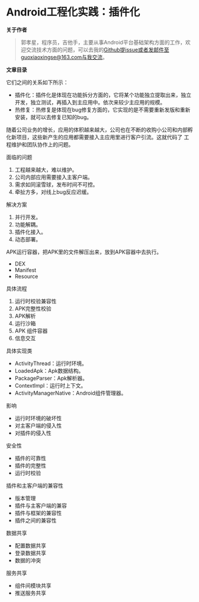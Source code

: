 # Android工程化实践：插件化

**关于作者**

>郭孝星，程序员，吉他手，主要从事Android平台基础架构方面的工作，欢迎交流技术方面的问题，可以去我的[Github](https://github.com/guoxiaoxing)提issue或者发邮件至guoxiaoxingse@163.com与我交流。

**文章目录**

它们之间的关系如下所示：


- 插件化：插件化是体现在功能拆分方面的，它将某个功能独立提取出来，独立开发，独立测试，再插入到主应用中。依次来较少主应用的规模。
- 热修复：热修复是体现在bug修复方面的，它实现的是不需要重新发版和重新安装，就可以去修复已知的bug。


随着公司业务的增长，应用的体积越来越大，公司也在不断的收购小公司和内部孵化新项目，这些新产生的应用都需要接入主应用里进行客户引流。这就代码了
工程维护和团队协作上的问题。

面临的问题

1. 工程越来越大，难以维护。
2. 公司内部应用需要接入主客户端。
3. 需求如同滚雪球，发布时间不可控。
4. 牵扯方多，对线上bug反应迟缓。

解决方案

1. 并行开发。
2. 功能解耦。
3. 插件化接入。
4. 动态部署。


APK运行容器，把APK里的文件解压出来，放到APK容器中去执行。

- DEX
- Manifest
- Resource

具体流程

1. 运行时校验兼容性
2. APK完整性校验
3. APK解析
4. 运行沙箱
5. APK 组件容器
6. 信息交互

具体实现类

- ActivityThread：运行时环境。
- LoadedApk：Apk数据结构。
- PackageParser：Apk解析器。
- ContextImpl：运行时上下文。
- ActivityManagerNative：Android组件管理器。

影响

- 运行时环境的破坏性
- 对主客户端的侵入性
- 对插件的侵入性

安全性

- 插件的可靠性
- 插件的完整性
- 运行时校验

插件和主客户端的兼容性

- 版本管理
- 插件与主客户端的兼容
- 插件与框架的兼容性
- 插件之间的兼容性

数据共享

- 配置数据共享
- 登录数据共享
- 数据的冲突

服务共享

- 组件间模块共享
- 推送服务共享